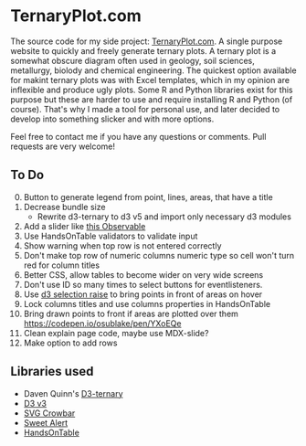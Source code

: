 # TernaryPlot.com

The source code for my side project: [TernaryPlot.com](http://www.ternaryplot.com). A single purpose website to quickly and freely generate ternary plots. A ternary plot is a somewhat obscure diagram often used in geology, soil sciences, metallurgy, biolody and chemical engineering. The quickest option available for makint ternary plots was with Excel templates, which in my opinion are inflexible and produce ugly plots. Some R and Python libraries exist for this purpose but these are harder to use and require installing R and Python (of course). That's why I made a tool for personal use, and later decided to develop into something slicker and with more options.

Feel free to contact me if you have any questions or comments. Pull requests are very welcome!

## To Do

0. Button to generate legend from point, lines, areas, that have a title
1. Decrease bundle size
    * Rewrite d3-ternary to d3 v5 and import only necessary d3 modules
1. Add a slider like [this Observable](https://observablehq.com/@yurivish/ternary-slider)
2. Use HandsOnTable validators to validate input
3. Show warning when top row is not entered correctly
6. Don't make top row of numeric columns numeric type so cell won't turn red for column titles
7. Better CSS, allow tables to become wider on very wide screens
9. Don't use ID so many times to select buttons for eventlisteners.
11. Use [d3 selection raise](https://github.com/d3/d3-selection#selection_raise) to bring points in front of areas on hover
12. Lock columns titles and use columns properties in HandsOnTable
13. Bring drawn points to front if areas are plotted over them https://codepen.io/osublake/pen/YXoEQe 
15. Clean explain page code, maybe use MDX-slide?
16. Make option to add rows


## Libraries used

* Daven Quinn's [D3-ternary](https://github.com/davenquinn/d3-ternary)
* [D3 v3](https://d3js.org/)
* [SVG Crowbar](https://github.com/NYTimes/svg-crowbar)
* [Sweet Alert](https://sweetalert.js.org/)
* [HandsOnTable](https://handsontable.com/)
